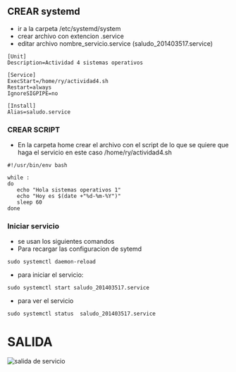 
## CREAR  systemd

 -  ir a la carpeta  /etc/systemd/system
 -  crear archivo con extencion .service
 - editar archivo nombre_servicio.service (saludo_201403517.service)
 ```
 [Unit]
Description=Actividad 4 sistemas operativos

[Service]
ExecStart=/home/ry/actividad4.sh
Restart=always
IgnoreSIGPIPE=no

[Install]
Alias=saludo.service
 ```
 

 

### CREAR SCRIPT 
- En la carpeta home crear el archivo con el script de lo que se quiere que haga el servicio en este caso /home/ry/actividad4.sh
 ```
 #!/usr/bin/env bash

while : 
do
	echo "Hola sistemas operativos 1"
    echo "Hoy es $(date +"%d-%m-%Y")"
	sleep 60
done
 ```

### Iniciar servicio

- se usan los siguientes comandos
- Para recargar las configuracion de sytemd
```
sudo systemctl daemon-reload
```
- para iniciar el servicio:
```
sudo systemctl start saludo_201403517.service   
```
- para ver el servicio
```
sudo systemctl status  saludo_201403517.service    
```
# SALIDA
![salida de servicio](/imagenes/systemd.png)
